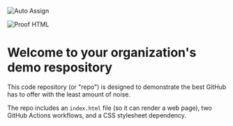 ![Auto Assign](https://github.com/VaghetaYaraas/demo-repository/actions/workflows/auto-assign.yml/badge.svg)

![Proof HTML](https://github.com/VaghetaYaraas/demo-repository/actions/workflows/proof-html.yml/badge.svg)

# Welcome to your organization's demo respository
This code repository (or "repo") is designed to demonstrate the best GitHub has to offer with the least amount of noise.

The repo includes an `index.html` file (so it can render a web page), two GitHub Actions workflows, and a CSS stylesheet dependency.
